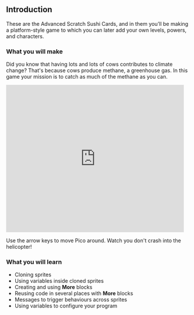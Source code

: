 ## Introduction

These are the Advanced Scratch Sushi Cards, and in them you’ll be making a platform-style game to which you can later add your own levels, powers, and characters.

### What you will make

Did you know that having lots and lots of cows contributes to climate change? That's because cows produce methane, a greenhouse gas. In this game your mission is to catch as much of the methane as you can.

<div class="scratch-preview">
  <iframe allowtransparency="true" width="485" height="402" src="https://scratch.mit.edu/projects/embed/219285989/?autostart=false" frameborder="0"></iframe>
</div>

Use the arrow keys to move Pico around. Watch you don't crash into the helicopter!

### What you will learn

+ Cloning sprites
+ Using variables inside cloned sprites
+ Creating and using **More** blocks
+ Reusing code in several places with **More** blocks
+ Messages to trigger behaviours across sprites
+ Using variables to configure your program
